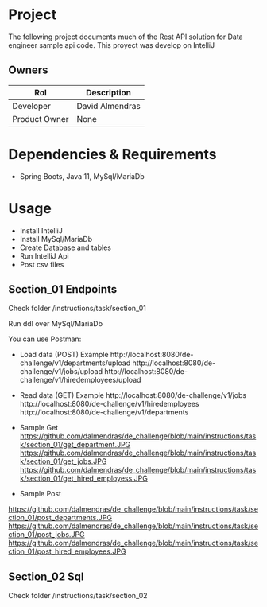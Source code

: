 # Project

The following project documents much of the Rest API solution for Data engineer sample api code.
This proyect was develop on IntelliJ

## Owners

| Rol               |  Description           |
|---                |---                     |
| Developer         |  David Almendras       |
| Product Owner     |  None                  |

# Dependencies & Requirements

- Spring Boots, Java 11, MySql/MariaDb

# Usage

- Install IntelliJ
- Install MySql/MariaDb
- Create Database and tables
- Run IntelliJ Api
- Post csv files

## Section_01 Endpoints

Check folder /instructions/task/section_01

Run ddl over MySql/MariaDb

You can use Postman:

- Load data (POST) Example
  http://localhost:8080/de-challenge/v1/departments/upload
  http://localhost:8080/de-challenge/v1/jobs/upload
  http://localhost:8080/de-challenge/v1/hiredemployees/upload

- Read data (GET) Example
  http://localhost:8080/de-challenge/v1/jobs
  http://localhost:8080/de-challenge/v1/hiredemployees
  http://localhost:8080/de-challenge/v1/departments

- Sample Get
https://github.com/dalmendras/de_challenge/blob/main/instructions/task/section_01/get_department.JPG
https://github.com/dalmendras/de_challenge/blob/main/instructions/task/section_01/get_jobs.JPG
https://github.com/dalmendras/de_challenge/blob/main/instructions/task/section_01/get_hired_employess.JPG

- Sample Post

https://github.com/dalmendras/de_challenge/blob/main/instructions/task/section_01/post_departments.JPG
https://github.com/dalmendras/de_challenge/blob/main/instructions/task/section_01/post_jobs.JPG
https://github.com/dalmendras/de_challenge/blob/main/instructions/task/section_01/post_hired_employees.JPG

## Section_02 Sql

Check folder /instructions/task/section_02


